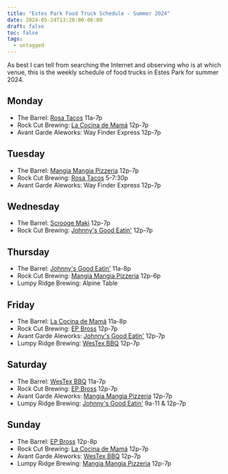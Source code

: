 ```yaml
---
title: "Estes Park Food Truck Schedule - Summer 2024"
date: 2024-05-24T13:20:00-06:00
draft: false
toc: false
tags:
  - untagged
---
```

As best I can tell from searching the Internet and observing who is at which venue,
this is the weekly schedule of food trucks in Estes Park for summer 2024.

## Monday

* The Barrel: [Rosa Tacos](https://www.facebook.com/rosastacosep/) 11a-7p
* Rock Cut Brewing: [La Cocina de Mamá](https://www.facebook.com/people/La-Cocina-de-Mam%C3%A1-Food-Truck/100057652381145/) 12p-7p
* Avant Garde Aleworks: Way Finder Express 12p-7p

## Tuesday

* The Barrel: [Mangia Mangia Pizzeria](https://www.mangiamangiapizzeria.com/) 12p-7p
* Rock Cut Brewing: [Rosa Tacos](https://www.facebook.com/rosastacosep/) 5-7:30p
* Avant Garde Aleworks: Way Finder Express 12p-7p

## Wednesday 

* The Barrel: [Scrooge Maki](https://scroogemaki.com/) 12p-7p
* Rock Cut Brewing: [Johnny's Good Eatin'](https://www.johnnysgoodeatin.com/) 12p-7p

## Thursday

* The Barrel: [Johnny's Good Eatin'](https://www.johnnysgoodeatin.com/) 11a-8p
* Rock Cut Brewing: [Mangia Mangia Pizzeria](https://www.mangiamangiapizzeria.com/) 12p-6p
* Lumpy Ridge Brewing: Alpine Table

## Friday

* The Barrel: [La Cocina de Mamá](https://www.facebook.com/people/La-Cocina-de-Mam%C3%A1-Food-Truck/100057652381145/) 11a-8p
* Rock Cut Brewing: [EP Bross](https://www.facebook.com/people/EPBrossFt/100067158705880/) 12p-7p
* Avant Garde Aleworks: [Johnny's Good Eatin'](https://www.johnnysgoodeatin.com/) 12p-7p
* Lumpy Ridge Brewing: [WesTex BBQ](https://www.westexbbq.net/) 12p-7p

## Saturday

* The Barrel: [WesTex BBQ](https://www.westexbbq.net/) 11a-7p
* Rock Cut Brewing: [EP Bross](https://www.facebook.com/people/EPBrossFt/100067158705880/) 12p-7p
* Avant Garde Aleworks: [Mangia Mangia Pizzeria](https://www.mangiamangiapizzeria.com/) 12p-7p
* Lumpy Ridge Brewing: [Johnny's Good Eatin'](https://www.johnnysgoodeatin.com/) 9a-11 & 12p-7p

## Sunday

* The Barrel: [EP Bross](https://www.facebook.com/people/EPBrossFt/100067158705880/) 12p-8p
* Rock Cut Brewing: [La Cocina de Mamá](https://www.facebook.com/people/La-Cocina-de-Mam%C3%A1-Food-Truck/100057652381145/) 12p-7p
* Avant Garde Aleworks: [WesTex BBQ](https://www.westexbbq.net/) 12p-7p
* Lumpy Ridge Brewing: [Mangia Mangia Pizzeria](https://www.mangiamangiapizzeria.com/) 12p-7p
